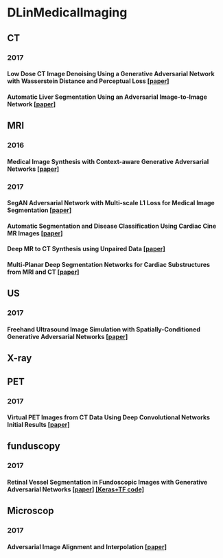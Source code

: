 # DLinMedicalImaging

## CT
### 2017
#### Low Dose CT Image Denoising Using a Generative Adversarial Network with Wasserstein Distance and Perceptual Loss [[paper]](https://arxiv.org/abs/1708.00961)
#### Automatic Liver Segmentation Using an Adversarial Image-to-Image Network [[paper]](https://arxiv.org/abs/1707.08037)

## MRI
### 2016
#### Medical Image Synthesis with Context-aware Generative Adversarial Networks [[paper]](https://arxiv.org/abs/1612.05362)

### 2017
#### SegAN Adversarial Network with Multi-scale L1 Loss for Medical Image Segmentation [[paper]](https://arxiv.org/abs/1706.01805)
#### Automatic Segmentation and Disease Classification Using Cardiac Cine MR Images [[paper]](https://arxiv.org/abs/1708.01141)
#### Deep MR to CT Synthesis using Unpaired Data [[paper]](https://arxiv.org/abs/1708.01155)
#### Multi-Planar Deep Segmentation Networks for Cardiac Substructures from MRI and CT [[paper]](https://arxiv.org/abs/1708.00983)

## US
### 2017
#### Freehand Ultrasound Image Simulation with Spatially-Conditioned Generative Adversarial Networks [[paper]](https://arxiv.org/abs/1707.05392)

## X-ray

## PET
### 2017
#### Virtual PET Images from CT Data Using Deep Convolutional Networks Initial Results [[paper]](https://arxiv.org/abs/1707.09585)

## funduscopy
### 2017
#### Retinal Vessel Segmentation in Fundoscopic Images with Generative Adversarial Networks [[paper]](https://arxiv.org/abs/1706.09318) [[Keras+TF code]](https://bitbucket.org/woalsdnd/v-gan)

##  Microscop
### 2017
#### Adversarial Image Alignment and Interpolation [[paper]](https://arxiv.org/abs/1707.00067)
